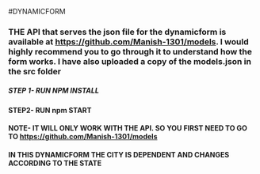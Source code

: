 #DYNAMICFORM

### THE API that serves the json file for the dynamicform is available at https://github.com/Manish-1301/models. I would highly recommend you to go through it to understand how the form works. I have also uploaded a copy of the models.json in the src folder

##### STEP 1- RUN NPM INSTALL
#### STEP2- RUN npm START

#### NOTE- IT WILL ONLY WORK WITH THE API. SO YOU FIRST NEED TO GO TO https://github.com/Manish-1301/models

#### IN THIS DYNAMICFORM THE CITY IS DEPENDENT AND CHANGES ACCORDING TO THE STATE
